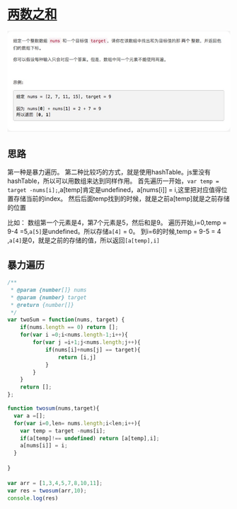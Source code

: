 # [两数之和](https://leetcode-cn.com/problems/two-sum/)

![twoSum](./imgs/twoSum.png)

## 思路

第一种是暴力遍历。
第二种比较巧的方式，就是使用hashTable。js里没有hashTable，所以可以用数组来达到同样作用。
首先遍历一开始，`var temp = target -nums[i];`,a[temp]肯定是undefined，a[nums[i]] = i,这里把对应值得位置存储当前的index。
然后后面temp找到的时候，就是之前a[temp]就是之前存储的位置

比如：
数组第一个元素是4，第7个元素是5，然后和是9。
遍历开始,i=0,temp = 9-4 =5,`a[5]`是undefined。所以存储`a[4]` = 0。
到i=6的时候,temp = 9-5 = 4 ,`a[4]`是0，就是之前的存储的值，所以返回`[a[temp],i]`

## 暴力遍历

```js
/**
 * @param {number[]} nums
 * @param {number} target
 * @return {number[]}
 */
var twoSum = function(nums, target) {
    if(nums.length == 0) return [];
    for(var i =0;i<nums.length-1;i++){
        for(var j =i+1;j<nums.length;j++){
            if(nums[i]+nums[j] == target){
                return [i,j]
            }
        }
    }
    return [];
};
```

```js
function twosum(nums,target){
  var a =[];
  for(var i=0,len= nums.length;i<len;i++){
    var temp = target -nums[i];
    if(a[temp]!== undefined) return [a[temp],i];
    a[nums[i]] = i;
  }
  
}

var arr = [1,3,4,5,7,8,10,11];
var res = twosum(arr,10);
console.log(res)
```

